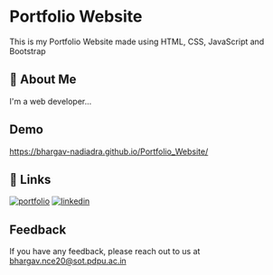 
# Portfolio Website

This is my Portfolio Website made using HTML, CSS, JavaScript and Bootstrap


## 🚀 About Me
I'm a web developer...


## Demo

https://bhargav-nadiadra.github.io/Portfolio_Website/


## 🔗 Links
[![portfolio](https://img.shields.io/badge/my_portfolio-000?style=for-the-badge&logo=ko-fi&logoColor=white)](https://bhargav-nadiadra.github.io/Portfolio_Website/)
[![linkedin](https://img.shields.io/badge/linkedin-0A66C2?style=for-the-badge&logo=linkedin&logoColor=white)](https://www.linkedin.com/in/bhargav-nadiadra/)



## Feedback

If you have any feedback, please reach out to us at bhargav.nce20@sot.pdpu.ac.in


